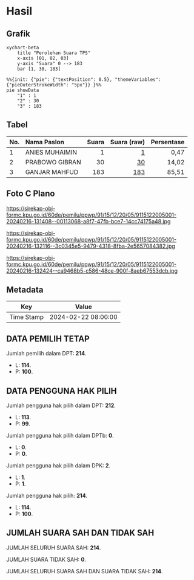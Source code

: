 # Hasil

## Grafik

```mermaid
xychart-beta
    title "Perolehan Suara TPS"
    x-axis [01, 02, 03]
    y-axis "Suara" 0 --> 183
    bar [1, 30, 183]
```

```mermaid
%%{init: {"pie": {"textPosition": 0.5}, "themeVariables": {"pieOuterStrokeWidth": "5px"}} }%%
pie showData
    "1" : 1
    "2" : 30
    "3" : 183
```

## Tabel

| No. | Nama Paslon    | Suara | Suara (raw) | Persentase |
|:--- |:-------------- | -----:| -----------:| ----------:|
| 1   | ANIES MUHAIMIN | 1     | [1][p-1]    | 0,47       |
| 2   | PRABOWO GIBRAN | 30    | [30][p-2]   | 14,02      |
| 3   | GANJAR MAHFUD  | 183   | [183][p-3]  | 85,51      |


[p-1]: https://github.com/gigit-pemilu/pemilu-2024-91-papua/blob/main/pilpres/hitung-suara/sub/91-papua/sub/15-waropen/sub/12-wapoga/sub/2005-kamarisano/sub/001-tps/sub/paslon-1.txt
[p-2]: https://github.com/gigit-pemilu/pemilu-2024-91-papua/blob/main/pilpres/hitung-suara/sub/91-papua/sub/15-waropen/sub/12-wapoga/sub/2005-kamarisano/sub/001-tps/sub/paslon-2.txt
[p-3]: https://github.com/gigit-pemilu/pemilu-2024-91-papua/blob/main/pilpres/hitung-suara/sub/91-papua/sub/15-waropen/sub/12-wapoga/sub/2005-kamarisano/sub/001-tps/sub/paslon-3.txt

## Foto C Plano

https://sirekap-obj-formc.kpu.go.id/60de/pemilu/ppwp/91/15/12/20/05/9115122005001-20240216-131408--00113068-a8f7-47fb-bce7-14cc74175a48.jpg

https://sirekap-obj-formc.kpu.go.id/60de/pemilu/ppwp/91/15/12/20/05/9115122005001-20240216-132116--3c0345e5-9479-4318-8fba-2e5657084382.jpg

https://sirekap-obj-formc.kpu.go.id/60de/pemilu/ppwp/91/15/12/20/05/9115122005001-20240216-132424--ca9468b5-c586-48ce-900f-8aeb67553dcb.jpg


## Metadata

| Key        | Value               |
| ---------- | ------------------- |
| Time Stamp | 2024-02-22 08:00:00 |


## DATA PEMILIH TETAP

Jumlah pemilih dalam DPT: **214**.
 * L: **114**.
 * P: **100**.

## DATA PENGGUNA HAK PILIH

Jumlah pengguna hak pilih dalam DPT: **212**.
 * L: **113**.
 * P: **99**.

Jumlah pengguna hak pilih dalam DPTb: **0**.
 * L: **0**.
 * P: **0**.

Jumlah pengguna hak pilih dalam DPK: **2**.
 * L: **1**.
 * P: **1**.

Jumlah pengguna hak pilih: **214**.
 * L: **114**.
 * P: **100**.

## JUMLAH SUARA SAH DAN TIDAK SAH

JUMLAH SELURUH SUARA SAH: **214**.

JUMLAH SUARA TIDAK SAH: **0**.

JUMLAH SELURUH SUARA SAH DAN SUARA TIDAK SAH: **214**.


